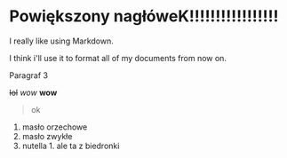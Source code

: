 # Powiększony nagłóweK!!!!!!!!!!!!!!!!!

I really like using Markdown.

I think i'll use it to format all of my documents from now on.

Paragraf 3

~~lol~~ *wow* **wow** 
>ok

1. masło orzechowe
2. masło zwykłe 
3. nutella
    1. 
ale ta z biedronki
